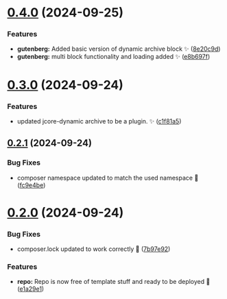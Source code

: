 # [0.4.0](https://github.com/JCO-Digital/jcore-dynamic-archive/compare/v0.3.0...v0.4.0) (2024-09-25)


### Features

* **gutenberg:** Added basic version of dynamic archive block ✨ ([8e20c9d](https://github.com/JCO-Digital/jcore-dynamic-archive/commit/8e20c9d3da39ed4277d1c62b42d3989fb66fe393))
* **gutenberg:** multi block functionality and loading added ✨ ([e8b697f](https://github.com/JCO-Digital/jcore-dynamic-archive/commit/e8b697f33da053504a53a54f005ae96ac48a4bb0))



# [0.3.0](https://github.com/JCO-Digital/jcore-dynamic-archive/compare/v0.2.1...v0.3.0) (2024-09-24)


### Features

* updated jcore-dynamic archive to be a plugin. ✨ ([c1f81a5](https://github.com/JCO-Digital/jcore-dynamic-archive/commit/c1f81a59ad376cb22436e503d464ee85a2bdb95c))



## [0.2.1](https://github.com/JCO-Digital/jcore-dynamic-archive/compare/v0.2.0...v0.2.1) (2024-09-24)


### Bug Fixes

* composer namespace updated to match the used namespace 🐛 ([fc9e4be](https://github.com/JCO-Digital/jcore-dynamic-archive/commit/fc9e4bef6ccd17caaabd0b9c9c5d04bf91650e97))



# [0.2.0](https://github.com/JCO-Digital/jcore-dynamic-archive/compare/e1a29e12f2b5b62a32d9d847fa571af52397c68a...v0.2.0) (2024-09-24)


### Bug Fixes

* composer.lock updated to work correctly 🐛 ([7b97e92](https://github.com/JCO-Digital/jcore-dynamic-archive/commit/7b97e920a09f055495965dc401bce84e4d55ce77))


### Features

* **repo:** Repo is now free of template stuff and ready to be deployed 🚀 ([e1a29e1](https://github.com/JCO-Digital/jcore-dynamic-archive/commit/e1a29e12f2b5b62a32d9d847fa571af52397c68a))



